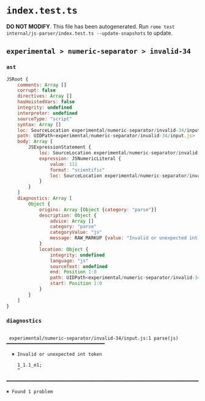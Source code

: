 # `index.test.ts`

**DO NOT MODIFY**. This file has been autogenerated. Run `rome test internal/js-parser/index.test.ts --update-snapshots` to update.

## `experimental > numeric-separator > invalid-34`

### `ast`

```javascript
JSRoot {
	comments: Array []
	corrupt: false
	directives: Array []
	hasHoistedVars: false
	integrity: undefined
	interpreter: undefined
	sourceType: "script"
	syntax: Array []
	loc: SourceLocation experimental/numeric-separator/invalid-34/input.js 1:0-2:0
	path: UIDPath<experimental/numeric-separator/invalid-34/input.js>
	body: Array [
		JSExpressionStatement {
			loc: SourceLocation experimental/numeric-separator/invalid-34/input.js 1:0-1:9
			expression: JSNumericLiteral {
				value: 111
				format: "scientific"
				loc: SourceLocation experimental/numeric-separator/invalid-34/input.js 1:0-1:8
			}
		}
	]
	diagnostics: Array [
		Object {
			origins: Array [Object {category: "parse"}]
			description: Object {
				advice: Array []
				category: "parse"
				categoryValue: "js"
				message: RAW_MARKUP {value: "Invalid or unexpected int token"}
			}
			location: Object {
				integrity: undefined
				language: "js"
				sourceText: undefined
				end: Position 1:0
				path: UIDPath<experimental/numeric-separator/invalid-34/input.js>
				start: Position 1:0
			}
		}
	]
}
```

### `diagnostics`

```

 experimental/numeric-separator/invalid-34/input.js:1 parse(js) ━━━━━━━━━━━━━━━━━━━━━━━━━━━━━━━━━━━━

  ✖ Invalid or unexpected int token

    1_1.1_e1;
    ^

━━━━━━━━━━━━━━━━━━━━━━━━━━━━━━━━━━━━━━━━━━━━━━━━━━━━━━━━━━━━━━━━━━━━━━━━━━━━━━━━━━━━━━━━━━━━━━━━━━━━

✖ Found 1 problem

```
